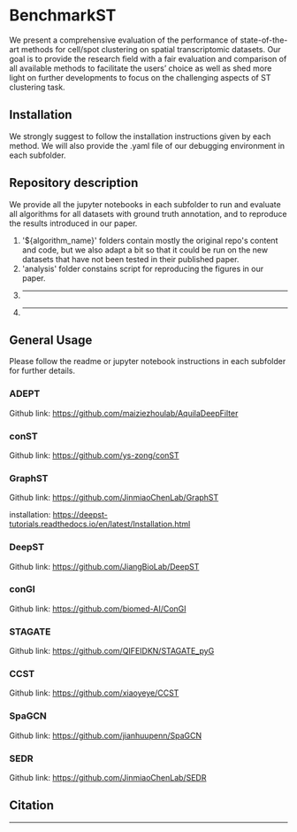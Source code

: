 # BenchmarkST

We present a comprehensive evaluation of the performance of state-of-the-art methods for cell/spot clustering on spatial transcriptomic datasets. Our goal is to provide the research field with a fair evaluation and comparison of all available methods to facilitate the users’ choice as well as shed more light on further developments to focus on the challenging aspects of ST clustering task.

## Installation

We strongly suggest to follow the installation instructions given by each method. We will also provide the .yaml file of our debugging environment in each subfolder.

## Repository description
We provide all the jupyter notebooks in each subfolder to run and evaluate all algorithms for all datasets with ground truth annotation, and to reproduce the results introduced in our paper.


1. '${algorithm_name}' folders contain mostly the original repo's content and code, but we also adapt a bit so that it could be run on the new datasets that have not been tested in their published paper.
2. 'analysis' folder constains script for reproducing the figures in our paper.
3. -------
4. -------

## General Usage

Please follow the readme or jupyter notebook instructions in each subfolder for further details.

### ADEPT

Github link: https://github.com/maiziezhoulab/AquilaDeepFilter

### conST

Github link: https://github.com/ys-zong/conST

### GraphST

Github link: https://github.com/JinmiaoChenLab/GraphST

installation: https://deepst-tutorials.readthedocs.io/en/latest/Installation.html

### DeepST

Github link: https://github.com/JiangBioLab/DeepST

### conGI

Github link: https://github.com/biomed-AI/ConGI

### STAGATE

Github link: https://github.com/QIFEIDKN/STAGATE_pyG

### CCST

Github link: https://github.com/xiaoyeye/CCST

### SpaGCN

Github link: https://github.com/jianhuupenn/SpaGCN

### SEDR

Github link: https://github.com/JinmiaoChenLab/SEDR

## Citation

-------